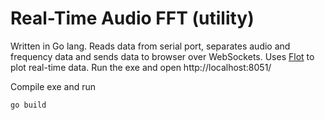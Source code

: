 Real-Time Audio FFT (utility)
=============================

Written in Go lang. Reads data from serial port, separates audio and frequency data and sends data to browser over WebSockets. Uses [Flot](http://www.flotcharts.org/) to plot real-time data.
Run the exe and open http://localhost:8051/

Compile exe and run

`go build`